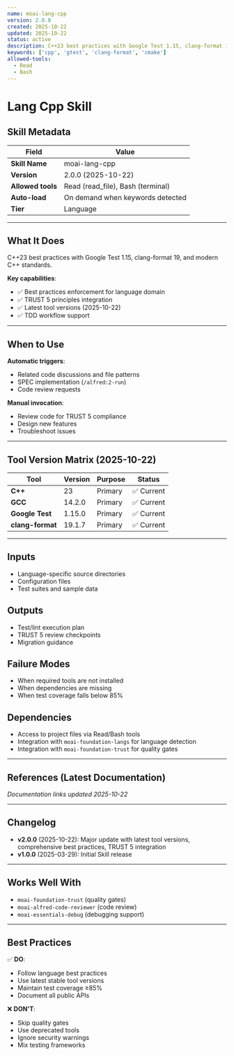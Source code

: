 ```yaml
---
name: moai-lang-cpp
version: 2.0.0
created: 2025-10-22
updated: 2025-10-22
status: active
description: C++23 best practices with Google Test 1.15, clang-format 19, and modern C++ standards.
keywords: ['cpp', 'gtest', 'clang-format', 'cmake']
allowed-tools:
  - Read
  - Bash
---
```


# Lang Cpp Skill

## Skill Metadata

| Field | Value |
| ----- | ----- |
| **Skill Name** | moai-lang-cpp |
| **Version** | 2.0.0 (2025-10-22) |
| **Allowed tools** | Read (read_file), Bash (terminal) |
| **Auto-load** | On demand when keywords detected |
| **Tier** | Language |

---

## What It Does

C++23 best practices with Google Test 1.15, clang-format 19, and modern C++ standards.

**Key capabilities**:
- ✅ Best practices enforcement for language domain
- ✅ TRUST 5 principles integration
- ✅ Latest tool versions (2025-10-22)
- ✅ TDD workflow support

---

## When to Use

**Automatic triggers**:
- Related code discussions and file patterns
- SPEC implementation (`/alfred:2-run`)
- Code review requests

**Manual invocation**:
- Review code for TRUST 5 compliance
- Design new features
- Troubleshoot issues

---

## Tool Version Matrix (2025-10-22)

| Tool | Version | Purpose | Status |
|------|---------|---------|--------|
| **C++** | 23 | Primary | ✅ Current |
| **GCC** | 14.2.0 | Primary | ✅ Current |
| **Google Test** | 1.15.0 | Primary | ✅ Current |
| **clang-format** | 19.1.7 | Primary | ✅ Current |

---

## Inputs

- Language-specific source directories
- Configuration files
- Test suites and sample data

## Outputs

- Test/lint execution plan
- TRUST 5 review checkpoints
- Migration guidance

## Failure Modes

- When required tools are not installed
- When dependencies are missing
- When test coverage falls below 85%

## Dependencies

- Access to project files via Read/Bash tools
- Integration with `moai-foundation-langs` for language detection
- Integration with `moai-foundation-trust` for quality gates

---

## References (Latest Documentation)

_Documentation links updated 2025-10-22_

---

## Changelog

- **v2.0.0** (2025-10-22): Major update with latest tool versions, comprehensive best practices, TRUST 5 integration
- **v1.0.0** (2025-03-29): Initial Skill release

---

## Works Well With

- `moai-foundation-trust` (quality gates)
- `moai-alfred-code-reviewer` (code review)
- `moai-essentials-debug` (debugging support)

---

## Best Practices

✅ **DO**:
- Follow language best practices
- Use latest stable tool versions
- Maintain test coverage ≥85%
- Document all public APIs

❌ **DON'T**:
- Skip quality gates
- Use deprecated tools
- Ignore security warnings
- Mix testing frameworks
